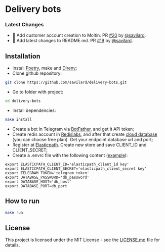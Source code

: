 # Delivery bots

### Latest Changes

* :robot: Add customer account creation to Moltin. PR [#20](https://github.com/savilard/delivery-bots/pull/20) by [@savilard](https://github.com/savilard).
* :memo: Add latest changes to README.md. PR [#19](https://github.com/savilard/delivery-bots/pull/19) by [@savilard](https://github.com/savilard).


## Installation

* Install [Poetry](https://python-poetry.org/), make and [Direnv](https://direnv.net/);
* Clone github repository:
```bash
git clone https://github.com/savilard/delivery-bots.git
```
* Go to folder with project:
```bash
cd delivery-bots
```
* Install dependencies:
```bash
make install
```
* Create a bot in Telegram via [BotFather](https://t.me/BotFather), and get it API token;
* Create redis account in [Redislabs](https://redislabs.com/), and after that create [cloud database](https://docs.redislabs.com/latest/rc/quick-setup-redis-cloud/) (you can choose free plan).
Get your endpoint database url and port;
* Register at [Elasticpath](https://www.elasticpath.com/). Create new store and save CLIENT_ID and CLIENT_SECRET;
* Create a .envrc file with the following content ([example](https://github.com/savilard/dvmn-fish-shop-bot/blob/2ae18b4d7f62c857934bc2fbee8a181e72fd9cf0/envrc.example)):
```.env
export ELASTICPATH_CLIENT_ID='elasticpath_client_id key'
export ELASTICPATH_CLIENT_SECRET='elasticpath_client_secret key'
export TELEGRAM_TOKEN='telegram token'
export DATABASE_PASSWORD='db_password'
export DATABASE_HOST='db_host'
export DATABASE_PORT=db_port
```


## How to run

```bash
make run
```


## License

This project is licensed under the MIT License - see the [LICENSE.md](https://github.com/savilard/delivery-bots/blob/main/LICENSE) file for details.
